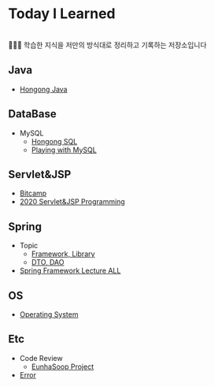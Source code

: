# Today I Learned      
<br>
🙋🏻‍♂️ 학습한 지식을 저만의 방식대로 정리하고 기록하는 저장소입니다 

## Java
- [Hongong Java](https://github.com/Jinuk93/TIL/blob/master/Java/Hon_Gong_Java/README.md)

## DataBase
- MySQL
  - [Hongong SQL](https://github.com/Jinuk93/TIL/blob/master/DB/MySQL/Hon_Gong_SQL/docs/README.md)
  - [Playing with MySQL](https://github.com/Jinuk93/TIL/blob/master/DB/MySQL/Yalco_MySQL/%EC%99%95%EC%B4%88%EB%B3%B4%EC%9A%A9%20%EA%B0%96%EA%B3%A0%EB%85%B8%EB%8A%94%20MySQL%20%EB%8D%B0%EC%9D%B4%ED%84%B0%EB%B2%A0%EC%9D%B4%EC%8A%A4.md)

## Servlet&JSP
  - [Bitcamp](https://github.com/Jinuk93/TIL/blob/master/JSP/Bitcamp/README.md)
  - [2020 Servlet&JSP Programming](https://github.com/Jinuk93/TIL/blob/master/JSP/2020%20Servlet%26JSP%20Programming/README.md)

## Spring
- Topic
  - [Framework, Library](https://github.com/Jinuk93/TIL/blob/master/Spring/Spring/docs/Framework%EC%99%80%20Library.md)
  - [DTO, DAO](https://github.com/Jinuk93/TIL/blob/master/Spring/Spring/docs/DTO%2C%20DAO.md) 
- [Spring Framework Lecture ALL](https://github.com/Jinuk93/TIL/blob/master/Spring/Spring%20Framework%20ALL/README.md)
  
## OS
- [Operating System](https://github.com/Jinuk93/TIL/blob/master/OS/%EC%9A%B4%EC%98%81%EC%B2%B4%EC%A0%9C/README.md)

## Etc
- Code Review
  - [EunhaSoop Project](https://github.com/Jinuk93/TIL/blob/master/ETC/Study/EunhaSoop%20project%20review.md)
- [Error](https://github.com/Jinuk93/TIL/blob/master/ETC/error/README.md)
